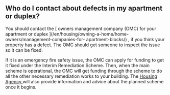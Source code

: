 ##  Who do I contact about defects in my apartment or duplex?

You should contact the [ owners management company (OMC) for your apartment or
duplex ](/en/housing/owning-a-home/home-owners/management-companies-for-
apartment-blocks/) , if you think your property has a defect. The OMC should
get someone to inspect the issue so it can be fixed.

If it is an emergency fire safety issue, the OMC can apply for funding to get
it fixed under the Interim Remediation Scheme. Then, when the main scheme is
operational, the OMC will get funding through the scheme to do all the other
necessary remediation works to your building. The [ Housing Agency
](https://www.housingagency.ie/) will also provide information and advice
about the planned scheme once it begins.
